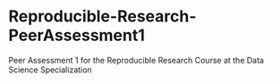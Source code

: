 Reproducible-Research-PeerAssessment1
=====================================

Peer Assessment 1 for the Reproducible Research Course at the Data Science Specialization